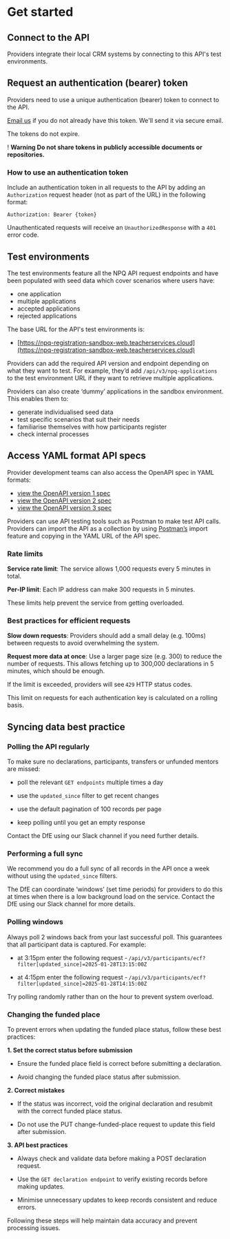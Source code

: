 # Get started

## Connect to the API

Providers integrate their local CRM systems by connecting to this API's test environments.

## Request an authentication (bearer) token

Providers need to use a unique authentication (bearer) token to connect to the API.

[Email us](mailto:continuing-professional-development@digital.education.gov.uk) if you do not already have this token. We'll send it via secure email.

The tokens do not expire.

<div class="govuk-warning-text">
  <span class="govuk-warning-text__icon" aria-hidden="true">!</span>
  <strong class="govuk-warning-text__text">
    <span class="govuk-visually-hidden">Warning</span>
    Do not share tokens in publicly accessible documents or repositories.
  </strong>
</div>

### How to use an authentication token

Include an authentication token in all requests to the API by adding an `Authorization` request header (not as part of the URL) in the following format:

```
Authorization: Bearer {token}
```

Unauthenticated requests will receive an `UnauthorizedResponse` with a `401` error code.

## Test environments

The test environments feature all the NPQ API request endpoints and have been populated with seed data which cover scenarios where users have:

* one application
* multiple applications
* accepted applications
* rejected applications

The base URL for the API's test environments is:

* [https://npq-registration-sandbox-web.teacherservices.cloud](https://npq-registration-sandbox-web.teacherservices.cloud)

Providers can add the required API version and endpoint depending on what they want to test. For example, they’d add `/api/v3/npq-applications` to the test environment URL if they want to retrieve multiple applications.

Providers can also create ‘dummy’ applications in the sandbox environment. This enables them to:

* generate individualised seed data
* test specific scenarios that suit their needs
* familiarise themselves with how participants register
* check internal processes

## Access YAML format API specs

Provider development teams can also access the OpenAPI spec in YAML formats:

* [view the OpenAPI version 1 spec](/api/docs/v1/swagger.yaml)
* [view the OpenAPI version 2 spec](/api/docs/v2/swagger.yaml)
* [view the OpenAPI version 3 spec](/api/docs/v3/swagger.yaml)

Providers can use API testing tools such as Postman to make test API calls. Providers can import the API as a collection by using [Postman’s](https://www.postman.com/) import feature and copying in the YAML URL of the API spec.

### Rate limits

**Service rate limit**: The service allows 1,000 requests every 5 minutes in total. 

**Per-IP limit**: Each IP address can make 300 requests in 5 minutes. 

These limits help prevent the service from getting overloaded. 

### Best practices for efficient requests 

**Slow down requests**: Providers should add a small delay (e.g. 100ms) between requests to avoid overwhelming the system. 

**Request more data at once**: Use a larger page size (e.g. 300) to reduce the number of requests. This allows fetching up to 300,000 declarations in 5 minutes, which should be enough. 

If the limit is exceeded, providers will see `429` HTTP status codes. 

This limit on requests for each authentication key is calculated on a rolling basis. 

## Syncing data best practice 

### Polling the API regularly 

To make sure no declarations, participants, transfers or unfunded mentors are missed: 

* poll the relevant <code>GET endpoints</code> multiple times a day 

* use the <code>updated_since</code> filter to get recent changes 

* use the default pagination of 100 records per page 

* keep polling until you get an empty response 

Contact the DfE using our Slack channel if you need further details. 

### Performing a full sync  

We recommend you do a full sync of all records in the API once a week without using the <code>updated_since</code> filters.  

The DfE can coordinate ‘windows’ (set time periods) for providers to do this at times when there is a low background load on the service. Contact the DfE using our Slack channel for more details. 

### Polling windows 

Always poll 2 windows back from your last successful poll. This guarantees that all participant data is captured. For example: 

* at 3:15pm enter the following request - <code>/api/v3/participants/ecf?filter[updated_since]=2025-01-28T13:15:00Z</code>

* at 4:15pm enter the following request - <code>/api/v3/participants/ecf?filter[updated_since]=2025-01-28T14:15:00Z</code>

Try polling randomly rather than on the hour to prevent system overload. 

### Changing the funded place 

To prevent errors when updating the funded place status, follow these best practices: 

**1. Set the correct status before submission**

* Ensure the funded place field is correct before submitting a declaration. 

* Avoid changing the funded place status after submission. 

**2. Correct mistakes**

* If the status was incorrect, void the original declaration and resubmit with the correct funded place status. 

* Do not use the PUT change-funded-place request to update this field after submission. 

**3. API best practices**

* Always check and validate data before making a POST declaration request. 

* Use the <code>GET declaration endpoint</code> to verify existing records before making updates. 

* Minimise unnecessary updates to keep records consistent and reduce errors. 

Following these steps will help maintain data accuracy and prevent processing issues. 